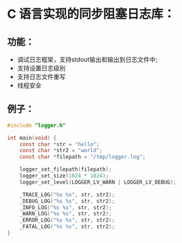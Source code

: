 # C 语言实现的同步阻塞日志库：
## 功能：
- 调试日志框架，支持stdout输出和输出到日志文件中;
- 支持设置日志级别
- 支持日志文件重写
- 线程安全

## 例子：
```c
#include "logger.h"

int main(void) {
    const char *str = "hello";
    const char *str2 = "world";
    const char *filepath = "/tmp/logger.log";

    logger_set_filepath(filepath);
    logger_set_size(1024 * 1024);
    logger_set_level(LOGGER_LV_WARN | LOGGER_LV_DEBUG);

    _TRACE_LOG("%s %s", str, str2);
    _DEBUG_LOG("%s %s", str, str2);
    _INFO_LOG("%s %s", str, str2);
    _WARN_LOG("%s %s", str, str2);
    _ERROR_LOG("%s %s", str, str2);
    _FATAL_LOG("%s %s", str, str2);
}
```
